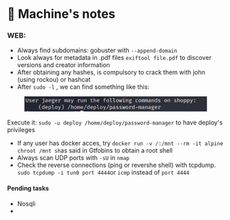 # 🌴 Machine's notes

### WEB:

* Always find subdomains: gobuster with `--append-domain`
* Look always for metadata in .pdf files `exiftool file.pdf` to discover versions and creator information
* After obtaining any hashes, is compulsory to crack them with john (using rockou) or hashcat
* After `sudo -l` , we can find something  like this:&#x20;

<figure><img src="../.gitbook/assets/imagen (11).png" alt=""><figcaption></figcaption></figure>

Execute it: `sudo -u deploy /home/deploy/password-manager` to have deploy's privileges

* If any user has docker acces, try `docker run -v /:/mnt --rm -it alpine chroot /mnt sh`as said in Gtfobins to obtain a root shell
* Always scan UDP ports with `-sU` in `nmap`
* Check the reverse connections (ping or revershe shell) with tcpdump. `sudo tcpdump -i tun0 port 4444`or `icmp` instead of `port 4444` &#x20;

#### Pending tasks

* Nosqli
*
